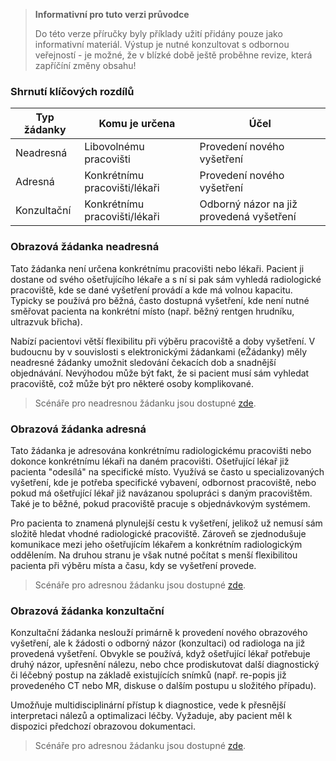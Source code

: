 <div xmlns="http://www.w3.org/1999/xhtml" xmlns:xsi="http://www.w3.org/2001/XMLSchema-instance"> 
<blockquote class="stu-note"> 
<b>Informativní pro tuto verzi průvodce</b> 
<p>Do této verze příručky byly příklady užití přidány pouze jako informativní materiál. Výstup je nutné konzultovat s odbornou veřejností - je možné, že v blízké době ještě proběhne revize, která zapříčíní změny obsahu!</p> 
</blockquote>
</div>

### Shrnutí klíčových rozdílů

| Typ žádanky | Komu je určena                | Účel                                     |
| ----------- | ----------------------------- | ---------------------------------------- |
| Neadresná   | Libovolnému pracovišti        | Provedení nového vyšetření               |
| Adresná     | Konkrétnímu pracovišti/lékaři | Provedení nového vyšetření               |
| Konzultační | Konkrétnímu pracovišti/lékaři | Odborný názor na již provedená vyšetření |

### Obrazová žádanka neadresná

Tato žádanka není určena konkrétnímu pracovišti nebo lékaři. Pacient ji dostane od svého ošetřujícího lékaře a s ní si pak sám vyhledá radiologické pracoviště, kde se dané vyšetření provádí a kde má volnou kapacitu. Typicky se používá pro běžná, často dostupná vyšetření, kde není nutné směřovat pacienta na konkrétní místo (např. běžný rentgen hrudníku, ultrazvuk břicha).

Nabízí pacientovi větší flexibilitu při výběru pracoviště a doby vyšetření. V budoucnu by v souvislosti s elektronickými žádankami (eŽádanky) měly neadresné žádanky umožnit sledování čekacích dob a snadnější objednávání. Nevýhodou může být fakt, že si pacient musí sám vyhledat pracoviště, což může být pro některé osoby komplikované.

> Scénáře pro neadresnou žádanku jsou dostupné [zde](workflow-cs.html#neadresná-žádanka).

### Obrazová žádanka adresná

Tato žádanka je adresována konkrétnímu radiologickému pracovišti nebo dokonce konkrétnímu lékaři na daném pracovišti. Ošetřující lékař již pacienta "odesílá" na specifické místo. Využívá se často u specializovaných vyšetření, kde je potřeba specifické vybavení, odbornost pracoviště, nebo pokud má ošetřující lékař již navázanou spolupráci s daným pracovištěm. Také je to běžné, pokud pracoviště pracuje s objednávkovým systémem.

Pro pacienta to znamená plynulejší cestu k vyšetření, jelikož už nemusí sám složitě hledat vhodné radiologické pracoviště. Zároveň se zjednodušuje komunikace mezi jeho ošetřujícím lékařem a konkrétním radiologickým oddělením. Na druhou stranu je však nutné počítat s menší flexibilitou pacienta při výběru místa a času, kdy se vyšetření provede.

> Scénáře pro adresnou žádanku jsou dostupné [zde](workflow-cs.html#adresná-žádanka).

### Obrazová žádanka konzultační

Konzultační žádanka neslouží primárně k provedení nového obrazového vyšetření, ale k žádosti o odborný názor (konzultaci) od radiologa na již provedená vyšetření. Obvykle se používá, když ošetřující lékař potřebuje druhý názor, upřesnění nálezu, nebo chce prodiskutovat další diagnostický či léčebný postup na základě existujících snímků (např. re-popis již provedeného CT nebo MR, diskuse o dalším postupu u složitého případu).

Umožňuje multidisciplinární přístup k diagnostice, vede k přesnější interpretaci nálezů a optimalizaci léčby. Vyžaduje, aby pacient měl k dispozici předchozí obrazovou dokumentaci.

> Scénáře pro adresnou žádanku jsou dostupné [zde](workflow-cs.html#konzultace).